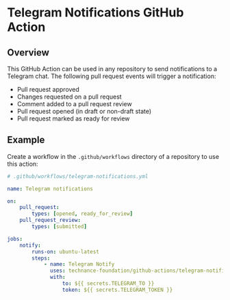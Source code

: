 # Telegram Notifications GitHub Action

## Overview

This GitHub Action can be used in any repository to send notifications to a Telegram chat. The following pull request events will trigger a notification:

-   Pull request approved
-   Changes requested on a pull request
-   Comment added to a pull request review
-   Pull request opened (in draft or non-draft state)
-   Pull request marked as ready for review

## Example

Create a workflow in the `.github/workflows` directory of a repository to use this action:

```yaml
# .github/workflows/telegram-notifications.yml

name: Telegram notifications

on:
    pull_request:
        types: [opened, ready_for_review]
    pull_request_review:
        types: [submitted]

jobs:
    notify:
        runs-on: ubuntu-latest
        steps:
            - name: Telegram Notify
              uses: technance-foundation/github-actions/telegram-notifications@main
              with:
                  to: ${{ secrets.TELEGRAM_TO }}
                  token: ${{ secrets.TELEGRAM_TOKEN }}
```

